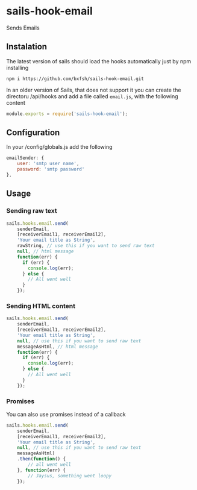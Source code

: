 # sails-hook-email

Sends Emails

## Instalation

The latest version of sails should load the hooks automatically just by npm installing

```
npm i https://github.com/bxfsh/sails-hook-email.git
```

In an older version of Sails, that does not support it you can create the directoru /api/hooks and add a file called `email.js`, with the following content

```js
module.exports = require('sails-hook-email');
```

## Configuration

In your /config/globals.js add the following

```js
emailSender: {
    user: 'smtp user name',
    password: 'smtp password'
},
```

## Usage

### Sending raw text
```js
sails.hooks.email.send(
    senderEmail, 
    [receiverEmail1, receiverEmail2],
    'Your email title as String',
    rawString, // use this if you want to send raw text
    null, // html message
    function(err) {
      if (err) {
        console.log(err);
      } else {
        // All went well
      }
    });
```

### Sending HTML content
```js
sails.hooks.email.send(
    senderEmail, 
    [receiverEmail1, receiverEmail2],
    'Your email title as String',
    null, // use this if you want to send raw text
    messageAsHtml, // html message
    function(err) {
      if (err) {
        console.log(err);
      } else {
        // All went well
      }
    });
```

### Promises

You can also use promises instead of a callback

```js
sails.hooks.email.send(
    senderEmail, 
    [receiverEmail1, receiverEmail2],
    'Your email title as String',
    null, // use this if you want to send raw text
    messageAsHtml)
    .then(function() {
        // all went well
    }, function(err) {
        // Jaysus, something went loopy
    });
```
